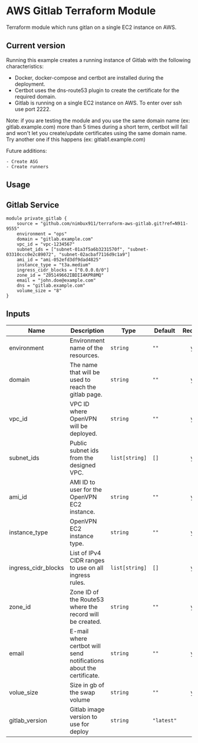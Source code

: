 # AWS Gitlab Terraform Module

Terraform module which runs gitlan on a single EC2 instance on AWS.

## Current version

Running this example creates a running instance of Gitlab with the following characteristics:
   
   - Docker, docker-compose and certbot are installed during the deployment.
   - Certbot uses the dns-route53 plugin to create the certificate for the required domain. 
   - Gitlab is running on a single EC2 instance on AWS. To enter over ssh use port 2222.
   
   Note: if you are testing the module and you use the same domain name (ex: gitlab.example.com) more than 5 times during a short term, certbot will fail and won't let you create/update certificates using the same domain name. Try another one if this happens (ex: gitlab1.example.com)
   
Future additions:

    - Create ASG
    - Create runners
    
## Usage

## Gitlab Service

```hcl
module private_gitlab {
    source = "github.com/nimbux911/terraform-aws-gitlab.git?ref=N911-9555"
    environment = "ops"
    domain = "gitlab.example.com"
    vpc_id = "vpc-1234567"
    subnet_ids = ["subnet-01a3f5a6b3231570f", "subnet-03310ccc0e2c89072", "subnet-02acbaf7116d9c1a9"]
    ami_id = "ami-052efd3df9dad4825"
    instance_type = "t3a.medium"
    ingress_cidr_blocks = ["0.0.0.0/0"]
    zone_id = "Z05149662IBDII4KPR8MQ"
    email = "john.doe@example.com"
    dns = "gitlab.example.com"
    volume_size = "8"
}
```

## Inputs

| Name | Description | Type | Default | Required |
|------|-------------|------|---------|:--------:|
| environment | Environment name of the resources. | `string` | `""` | yes |
| domain | The name that will be used to reach the gitlab page. | `string` | `""` | yes |
| vpc\_id | VPC ID where OpenVPN will be deployed. | `string` | `""` | yes |
| subnet\_ids | Public subnet ids from the designed VPC. | `list[string]` | `[]` | yes |
| ami\_id | AMI ID to user for the OpenVPN EC2 instance. | `string` | `""` | yes |
| instance\_type | OpenVPN EC2 instance type. | `string` | `""` | yes |
| ingress_cidr_blocks | List of IPv4 CIDR ranges to use on all ingress rules. | `list[string]` | `[]` | yes |
| zone_id | Zone ID of the Route53 where the record will be created. | `string` | `""` | yes |
| email | E-mail where certbot will send notifications about the certificate. | `string` | `""` | yes |
| volue_size | Size in gb of the swap volume | `string` | `""` | yes |
| gitlab_version | Gitlab image version to use for deploy | `string` | `"latest"` | no |
